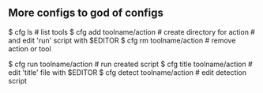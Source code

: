 ## More configs to god of configs

 $ cfg ls                     # list tools
 $ cfg add toolname/action    # create directory for action
                              # and edit 'run' script with $EDITOR
 $ cfg rm toolname/action     # remove action or tool

 $ cfg run toolname/action    # run created script
 $ cfg title toolname/action  # edit 'title' file with $EDITOR
 $ cfg detect toolname/action # edit detection script
